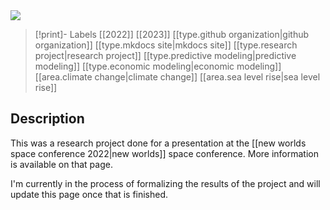 
<img src="https://i.redd.it/yvj93q1oj8la1.jpg" class="header-image">

> [!print]- Labels
> [[2022]]
> [[2023]]
> [[type.github organization|github organization]]
> [[type.mkdocs site|mkdocs site]]
> [[type.research project|research project]]
> [[type.predictive modeling|predictive modeling]]
> [[type.economic modeling|economic modeling]]
> [[area.climate change|climate change]]
> [[area.sea level rise|sea level rise]]

## Description

This was a research project done for a presentation at the [[new worlds space conference 2022|new worlds]] space conference. More information is available on that page.

I'm currently in the process of formalizing the results of the project and will update this page once that is finished.


